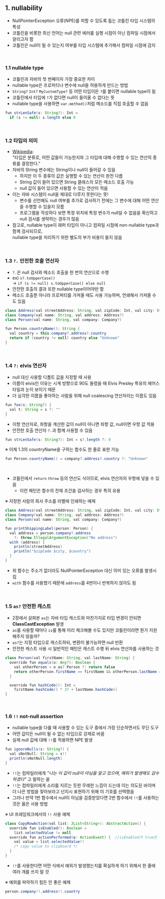 ## 1. nullability

- NullPointerException 오류(NPE)를 피할 수 있도록 돕는 코틀린 타입 시스템의 특성
- 코틀린을 비롯한 최신 언어는 null 관련 에러를 실행 시점이 아닌 컴파일 시점에서 알리고자 함
- 코틀린은 null이 될 수 있는지 여부를 타입 시스템에 추가해서 컴파일 시점에 감지

<br>

### 1.1 nullable type

- 코틀린과 자바의 첫 번째이자 가장 중요한 차이
- nullable type은 프로퍼티나 변수에 null을 허용하게 만드는 방법
- `String?` `Int?` `MyCustomType?` 등 어떤 타입이든 `?`를 붙이면 nullable type이 됨
- 코틀린에서 타입에 `?`가 없다면 null이 들어올 수 없다는 뜻
- nullable type을 사용하면 `var.method()`처럼 메소드를 직접 호출할 수 없음

```java
fun strLenSafe(s: String?): Int =
  if (s != null) s.length else 0
```

<br>

### 1.2 타입의 의미

- [Wikipedia](https://en.wikipedia.org/wiki/Data_type):<br>"타입은 분류로, 어떤 값들이 가능한지와 그 타입에 대해 수행할 수 있는 연산의 종류를 결정한다."
- 자바의 String 변수에는 String이나 null이 들어갈 수 있음
  - 하지만 이 두 종류의 값은 실행할 수 있는 연산이 완전 다름
  - String 값이 들어 있으면 String 클래스의 모든 메소드 호출 가능
  - null 값이 들어 있으면 사용할 수 있는 연산이 적음
- 이는 자바 시스템이 null을 제대로 다루지 못한다는 뜻!
  - 변수를 선언해도 null 여부를 추가로 검사하기 전에는 그 변수에 대해 어떤 연산을 수행할 수 있을지 모름
  - 프로그램을 작성하다 보면 특정 위치에 특정 변수가 null일 수 없음을 확신하고<br>null 검사를 생략하는 경우가 많음
- 참고로, nullable type이 래퍼 타입이 아니고 컴파일 시점에 non-nullable type과 함께 검사되므로,<br>nullable type을 처리하기 위한 별도의 부가 비용이 들지 않음

<br>

### 1.3 `?.` 안전한 호출 연산자

- `?.`은 null 검사와 메소드 호출을 한 번의 연산으로 수행
- ex) `s?.toUpperCase()`<br>→ `if (s != null) s.toUpperCase() else null`
- 안전한 호출의 결과 또한 nullable type이어야만 함
- 메소드 호출뿐 아니라 프로퍼티를 가져올 때도 사용 가능하며, 연쇄해서 가져올 수도 있음

```java
class Address(val streetAddress: String, val zipCode: Int, val city: String, val country: String)
class Company(val name: String, val address: Address?)
class Person(val name: String, val company: Company?)

fun Person.countryName(): String {
  val country = this.company?.address?.country
  return if (country != null) country else "Unknown"
}
```

<br>

### 1.4 `?:` elvis 연산자

- null 대신 사용할 디폴트 값을 지정할 때 사용
- 이름이 elvis인 이유는 시계 방향으로 90도 돌렸을 때 Elvis Presley 특유의 헤어스타일과 눈이 보이기 때문
- 더 심각한 이름을 좋아하는 사람을 위해 null coalescing 연산자라는 이름도 있음

```java
fun foo(s: String?) {
  val t: String = s ?: ""
}
```

- 이항 연산자로, 좌항을 계산한 값이 null이 아니면 좌항 값, null이면 우항 값 적용
- 안전한 호출 연산자 `?.`과 함께 사용할 수 있음

```java
fun strLenSafe(s: String?): Int = s?.length ?: 0
```

※ 이제 1.3의 countryName을 구하는 함수도 한 줄로 표현 가능

```java
fun Person.countryName() = company?.address?.country ?: "Unknown"
```

<br>

- 코틀린에서 `return` `throw` 등의 연산도 식이므로, elvis 연산자의 우항에 넣을 수 있음
  - 이런 패턴은 함수의 전제 조건을 검사하는 경우 특히 유용

※ 지정한 사람의 회사 주소를 라벨에 인쇄하는 예제

```java
class Address(val streetAddress: String, val zipCode: Int, val city: String, val country: String)
class Company(val name: String, val address: Address?)
class Person(val name: String, val company: Company?)

fun printShippingLabel(person: Person) {
  val address = person.company?.address
    ?: throw IllegalArgumentException("No address")
  with (address) {
    println(streetAddress)
    println("$zipCode $city, $country")
  }
}
```

- 위 함수는 주소가 없더라도 NullPointerException 대신 의미 있는 오류를 발생시킴
- `with` 함수를 사용했기 때문에 `address`를 4번이나 반복하지 않아도 됨

<br>

### 1.5 `as?` 안전한 캐스트

- 2장에서 살펴본 `as`는 자바 타입 캐스트와 마찬가지로 타입 변경이 안되면 **ClassCastException** 발생
- `as`를 사용할 때마다 `is`를 통해 미리 체크해볼 수도 있지만 코틀린이라면 뭔가 지원해주지 않을까?
- `as?`는 지정 타입으로 캐스트하되, 변환이 불가능하면 null 반환
- 안전한 캐스트 사용 시 일반적인 패턴은 캐스트 수행 뒤 elvis 연산자를 사용하는 것

```java
class Person(val firstName: String, val lastName: String) {
  override fun equals(o: Any?): Boolean {
    val otherPerson = o as? Person ?: return false
    return otherPerson.firstName == firstName && otherPerson.lastName == lastName
  }

  override fun hashCode(): Int =
    firstName.hashCode() * 37 + lastName.hashCode()
}
```

<br>

### 1.6 `!!` not-null assertion

- nullable type을 다룰 때 사용할 수 있는 도구 중에서 가장 단순하면서도 무딘 도구
- 어떤 값이든 null이 될 수 없는 타입으로 강제로 바꿈
- 실제 null 값에 대해 `!!`를 적용하면 NPE 발생

```java
fun ignoreNulls(s: String?) {
  val sNotNull: String = s!!
  println(sNotNull.length)
}
```

- `!!`는 컴파일러에게 _"나는 이 값이 null이 아님을 알고 있으며, 예외가 발생해도 감수하겠다"_ 고 말하는 꼴
- `!!`는 컴파일러에게 소리를 지르는 듯한 무례한 느낌이 드는데 이는 의도된 바이며<br>더 나은 방법을 찾아보라고 넌지시 표현하기 위해 이 기호를 선택했음
- 그러나 만약 1번 함수에서 null이 아님을 검증받았다면 2번 함수에서 `!!`를 사용하는 것은 옳은 사용 방법

※ UI 프레임워크에서의 `!!` 사용 예제

```java
class CopyRowAction(val list: JList<String>): AbstractAction() {
  override fun isEnabled(): Boolean =
    list.selectedValue != null
  override fun actionPerformed(e: ActionEvent) {  //isEnabled가 true인 경우에만 호출되는 함수
    val value = list.selectedValue!!
    /* copy value to clipboard */
  }
}
```

- `!!`를 사용한다면 어떤 식에서 예외가 발생했는지를 확실하게 하기 위해서 한 줄에 여러 개를 쓰지 말 것

※ 예외를 파악하기 힘든 안 좋은 예제

```java
person.company!!.address!!.country
```
